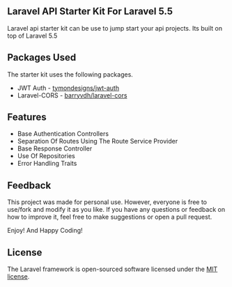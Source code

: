 ## Laravel API Starter Kit For Laravel 5.5

Laravel api starter kit can be use to jump start your api projects. 
Its built on top of Laravel 5.5

## Packages Used 
The starter kit uses the following packages.
- JWT Auth - [tymondesigns/jwt-auth](https://github.com/tymondesigns/jwt-auth)
- Laravel-CORS - [barryvdh/laravel-cors](http://github.com/barryvdh/laravel-cors)

## Features
- Base Authentication Controllers
- Separation Of Routes Using The Route Service Provider
- Base Response Controller
- Use Of Repositories
- Error Handling Traits
 
## Feedback
This project was made for personal use. However, everyone is free to use/fork and modify it as you like.
If you have any questions or feedback on how to improve it, feel free to make suggestions or open a pull request.

Enjoy! And Happy Coding!

## License
The Laravel framework is open-sourced software licensed under the [MIT license](https://opensource.org/licenses/MIT).
